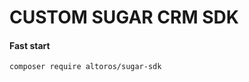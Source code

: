 CUSTOM SUGAR CRM SDK
========================
#### Fast start
```bash
composer require altoros/sugar-sdk
```